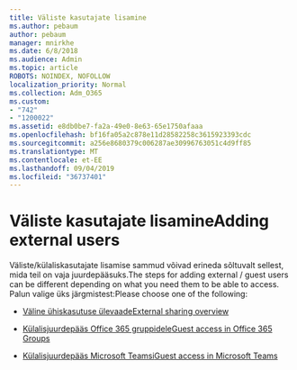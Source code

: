 ```yaml
---
title: Väliste kasutajate lisamine
ms.author: pebaum
author: pebaum
manager: mnirkhe
ms.date: 6/8/2018
ms.audience: Admin
ms.topic: article
ROBOTS: NOINDEX, NOFOLLOW
localization_priority: Normal
ms.collection: Adm_O365
ms.custom:
- "742"
- "1200022"
ms.assetid: e8db0be7-fa2a-49e0-8e63-65e1750afaaa
ms.openlocfilehash: bf16fa05a2c878e11d28582258c3615923393cdc
ms.sourcegitcommit: a256e8680379c006287ae30996763051c4d9ff85
ms.translationtype: MT
ms.contentlocale: et-EE
ms.lasthandoff: 09/04/2019
ms.locfileid: "36737401"
---
```

# <a name="adding-external-users"></a><span data-ttu-id="1937a-102">Väliste kasutajate lisamine</span><span class="sxs-lookup"><span data-stu-id="1937a-102">Adding external users</span></span>

<span data-ttu-id="1937a-103">Väliste/külaliskasutajate lisamise sammud võivad erineda sõltuvalt sellest, mida teil on vaja juurdepääsuks.</span><span class="sxs-lookup"><span data-stu-id="1937a-103">The steps for adding external / guest users can be different depending on what you need them to be able to access.</span></span> <span data-ttu-id="1937a-104">Palun valige üks järgmistest:</span><span class="sxs-lookup"><span data-stu-id="1937a-104">Please choose one of the following:</span></span>
  
- [<span data-ttu-id="1937a-105">Väline ühiskasutuse ülevaade</span><span class="sxs-lookup"><span data-stu-id="1937a-105">External sharing overview</span></span>](https://docs.microsoft.com/sharepoint/external-sharing-overview)

- [<span data-ttu-id="1937a-106">Külalisjuurdepääs Office 365 gruppidele</span><span class="sxs-lookup"><span data-stu-id="1937a-106">Guest access in Office 365 Groups</span></span>](https://support.office.com/en-gb/article/guest-access-in-office-365-groups-bfc7a840-868f-4fd6-a390-f347bf51aff6)

- [<span data-ttu-id="1937a-107">Külalisjuurdepääs Microsoft Teamsi</span><span class="sxs-lookup"><span data-stu-id="1937a-107">Guest access in Microsoft Teams</span></span>](https://docs.microsoft.com/microsoftteams/guest-access-checklist)
